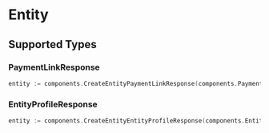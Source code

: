 # Entity


## Supported Types

### PaymentLinkResponse

```go
entity := components.CreateEntityPaymentLinkResponse(components.PaymentLinkResponse{/* values here */})
```

### EntityProfileResponse

```go
entity := components.CreateEntityEntityProfileResponse(components.EntityProfileResponse{/* values here */})
```

